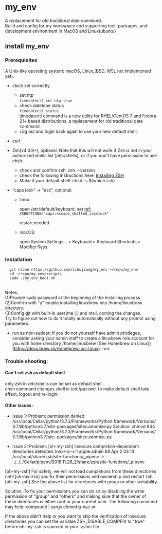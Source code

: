 # my_env

A replacement for old traditional date command. <br>
Build and config for my workspace and supporting tool, packages,
and development environment in MacOS and Linux(ubuntu)

## install my_env

### Prerequisites

A Unix-like operating system: macOS, Linux,(BSD, WSL not implemented yet).

+ clock set correctly
  + set ntp <br>
  `timedatectl set-ntp true`<br>
  + check datetime status<br>
  `timedatectl status`<br>
  timedatectl command is a new utility for RHEL/CentOS 7 and Fedora 21+ based distributions,
  a replacement for old traditional date command.
  + Log out and login back again to use your new default shell.

+ curl

+ Zsh(v4.3.9+), optional.
Note that this will not work if Zsh is not in your authorized shells list (/etc/shells),
or if you don't have permission to use chsh.
  + check and confirm zsh: zsh --version
  + check the following instructions here: [Installing ZSH](https://github.com/ohmyzsh/ohmyzsh/wiki/Installing-ZSH)
  + Make it your default shell: chsh -s $(which zsh)<br>


+ "caps lock" -> "esc", optional.
  + linux:

    open /etc/default/keyboard, set [ref:](https://thesynack.com/posts/persistent-capslock-behavior/)
  `XKBOPTIONS="caps:escape_shifted_capslock"`

    restart needed.

  + macOS:

    open System Settings… > Keyboard > Keyboard Shortcuts > Modifier Keys.


### Installation

```
  git clone https://github.com/izhujiang/my_env ~/repo/my_env
  cd ~/repo/my_env/scripts
  sudo ./my_env_boot.sh
```

<br>
Notes:<br>
(1)Provide sudo password at the beginning of the installing process.<br>
(2)Confirm with "y" enable installing linuxbrew into /home/linuxbrew directory.<br>
(3)Config git with built-in user(me (:) and mail, coming the changes.<br>
Try to figure out how to do it totally automatically without any promot using parameters.
<br>

+ run as non-sudoer:
If you do not yourself have admin privileges, consider asking your admin staff
to create a linuxbrew role account for you with home directory /home/linuxbrew [See Homebrew on Linux])(https://docs.brew.sh/Homebrew-on-Linux).
run:<br>

### Trouble shooting:

#### Can't set zsh as default shell

only zsh in /etc/shells can be set as default shell.<br>
chsh command changes shell in /etc/passwd. to make default shell take affect, logout and re-login.

#### Other issues:

+ issue 1:
Problem:
permission denied: /usr/local/Cellar/python/3.7.3/Frameworks/Python.framework/Versions/3.7/lib/python3.7/site-packages/sitecustomize.py
Solution:
chmod 644 /usr/local/Cellar/python/3.7.3/Frameworks/Python.framework/Versions/3.7/lib/python3.7/site-packages/sitecustomize.py

+ issue 2:
Problem:
[oh-my-zsh] Insecure completion-dependent directories detected:
lrwxr-xr-x 1 apple admin 68 Apr 2 03:13 /usr/local/share/zsh/site-functions/\_pipenv -> ../../../Cellar/pipenv/2018.11.26_2/share/zsh/site-functions/\_pipenv

[oh-my-zsh] For safety, we will not load completions from these directories until
[oh-my-zsh] you fix their permissions and ownership and restart zsh.
[oh-my-zsh] See the above list for directories with group or other writability.

Solution:
To fix your permissions you can do so by disabling
the write permission of "group" and "others" and making sure that the
owner of these directories is either root or your current user.
The following command may help:
compaudit | xargs chmod g-w,o-w

If the above didn't help or you want to skip the verification of
insecure directories you can set the variable ZSH_DISABLE_COMPFIX to
"true" before oh-my-zsh is sourced in your .zshrc file.
